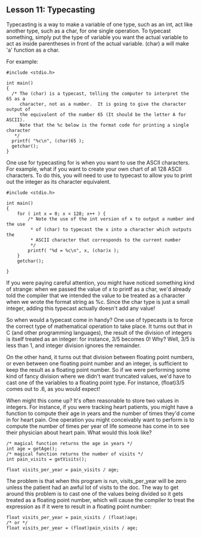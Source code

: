 
## Lesson 11: Typecasting

Typecasting is a way to make a variable of one type, such as an int, act like another type, such as a char, for one single operation. To typecast something, simply put the type of variable you want the actual variable to act as inside parentheses in front of the actual variable. (char) a will make 'a' function as a char.

For example:

```
#include <stdio.h>

int main()       
{
  /* The (char) is a typecast, telling the computer to interpret the 65 as a
     character, not as a number.  It is going to give the character output of
     the equivalent of the number 65 (It should be the letter A for ASCII).
     Note that the %c below is the format code for printing a single character
   */
  printf( "%c\n", (char)65 );
  getchar();
}
```

One use for typecasting for is when you want to use the ASCII characters. For example, what if you want to create your own chart of all 128 ASCII characters. To do this, you will need to use to typecast to allow you to print out the integer as its character equivalent.

```
#include <stdio.h>

int main()
{
    for ( int x = 0; x < 128; x++ ) {
        /* Note the use of the int version of x to output a number and the use
         * of (char) to typecast the x into a character which outputs the
         * ASCII character that corresponds to the current number
         */
        printf( "%d = %c\n", x, (char)x );
    }
    getchar();

}
```

If you were paying careful attention, you might have noticed something kind of strange: when we passed the value of x to printf as a char, we'd already told the compiler that we intended the value to be treated as a character when we wrote the format string as %c. Since the char type is just a small integer, adding this typecast actually doesn't add any value!

So when would a typecast come in handy? One use of typecasts is to force the correct type of mathematical operation to take place. It turns out that in C (and other programming languages), the result of the division of integers is itself treated as an integer: for instance, 3/5 becomes 0! Why? Well, 3/5 is less than 1, and integer division ignores the remainder.

On the other hand, it turns out that division between floating point numbers, or even between one floating point number and an integer, is sufficient to keep the result as a floating point number. So if we were performing some kind of fancy division where we didn't want truncated values, we'd have to cast one of the variables to a floating point type. For instance, (float)3/5 comes out to .6, as you would expect!

When might this come up? It's often reasonable to store two values in integers. For instance, if you were tracking heart patients, you might have a function to compute their age in years and the number of times they'd come in for heart pain. One operation you might conceivably want to perform is to compute the number of times per year of life someone has come in to see their physician about heart pain. What would this look like?

```
/* magical function returns the age in years */
int age = getAge();  
/* magical function returns the number of visits */
int pain_visits = getVisits();

float visits_per_year = pain_visits / age;
```

The problem is that when this program is run, visits_per_year will be zero unless the patient had an awful lot of visits to the doc. The way to get around this problem is to cast one of the values being divided so it gets treated as a floating point number, which will cause the compiler to treat the expression as if it were to result in a floating point number:

```
float visits_per_year = pain_visits / (float)age;
/* or */
float visits_per_year = (float)pain_visits / age;
```
